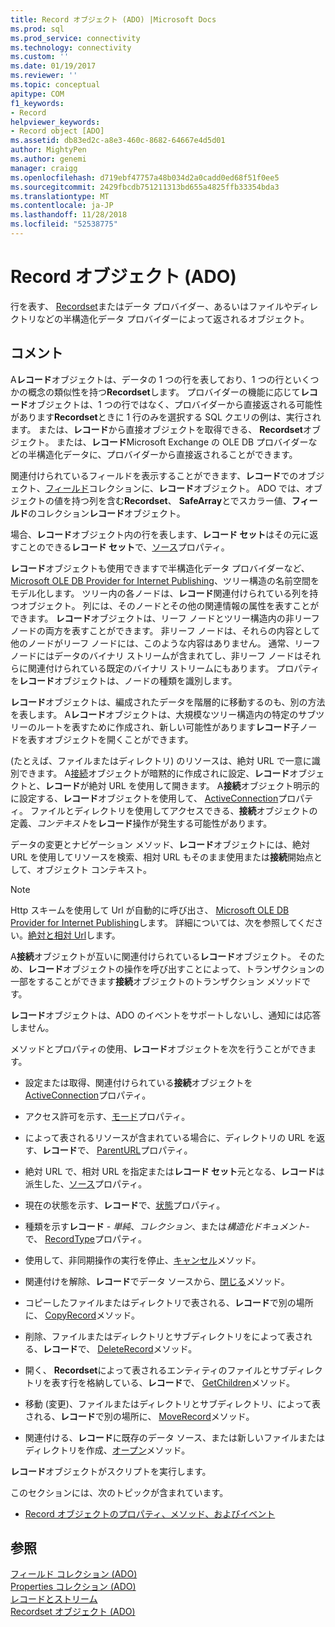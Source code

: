 ```yaml
---
title: Record オブジェクト (ADO) |Microsoft Docs
ms.prod: sql
ms.prod_service: connectivity
ms.technology: connectivity
ms.custom: ''
ms.date: 01/19/2017
ms.reviewer: ''
ms.topic: conceptual
apitype: COM
f1_keywords:
- Record
helpviewer_keywords:
- Record object [ADO]
ms.assetid: db83ed2c-a8e3-460c-8682-64667e4d5d01
author: MightyPen
ms.author: genemi
manager: craigg
ms.openlocfilehash: d719ebf47757a48b034d2a0cadd0ed68f51f0ee5
ms.sourcegitcommit: 2429fbcdb751211313bd655a4825ffb33354bda3
ms.translationtype: MT
ms.contentlocale: ja-JP
ms.lasthandoff: 11/28/2018
ms.locfileid: "52538775"
---
```

# <a name="record-object-ado"></a>Record オブジェクト (ADO)
行を表す、 [Recordset](../../../ado/reference/ado-api/recordset-object-ado.md)またはデータ プロバイダー、あるいはファイルやディレクトリなどの半構造化データ プロバイダーによって返されるオブジェクト。  
  
## <a name="remarks"></a>コメント  
 A**レコード**オブジェクトは、データの 1 つの行を表しており、1 つの行といくつかの概念の類似性を持つ**Recordset**します。 プロバイダーの機能に応じて**レコード**オブジェクトは、1 つの行ではなく、プロバイダーから直接返される可能性があります**Recordset**ときに 1 行のみを選択する SQL クエリの例は、実行されます。 または、**レコード**から直接オブジェクトを取得できる、 **Recordset**オブジェクト。 または、**レコード**Microsoft Exchange の OLE DB プロバイダーなどの半構造化データに、プロバイダーから直接返されることができます。  
  
 関連付けられているフィールドを表示することができます、**レコード**でのオブジェクト、[フィールド](../../../ado/reference/ado-api/fields-collection-ado.md)コレクションに、**レコード**オブジェクト。 ADO では、オブジェクトの値を持つ列を含む**Recordset**、 **SafeArray**とでスカラー値、**フィールド**のコレクション**レコード**オブジェクト。  
  
 場合、**レコード**オブジェクト内の行を表します、**レコード セット**はその元に返すことのできる**レコード セット**で、[ソース](../../../ado/reference/ado-api/source-property-ado-record.md)プロパティ。  
  
 **レコード**オブジェクトも使用できますで半構造化データ プロバイダーなど、 [Microsoft OLE DB Provider for Internet Publishing](../../../ado/guide/appendixes/microsoft-ole-db-provider-for-internet-publishing.md)、ツリー構造の名前空間をモデル化します。 ツリー内の各ノードは、**レコード**関連付けられている列を持つオブジェクト。 列には、そのノードとその他の関連情報の属性を表すことができます。 **レコード**オブジェクトは、リーフ ノードとツリー構造内の非リーフ ノードの両方を表すことができます。 非リーフ ノードは、それらの内容として他のノードがリーフ ノードには、このような内容はありません。 通常、リーフ ノードにはデータのバイナリ ストリームが含まれてし、非リーフ ノードはそれらに関連付けられている既定のバイナリ ストリームにもあります。 プロパティを**レコード**オブジェクトは、ノードの種類を識別します。  
  
 **レコード**オブジェクトは、編成されたデータを階層的に移動するのも、別の方法を表します。 A**レコード**オブジェクトは、大規模なツリー構造内の特定のサブツリーのルートを表すために作成され、新しい可能性があります**レコード**子ノードを表すオブジェクトを開くことができます。  
  
 (たとえば、ファイルまたはディレクトリ) のリソースは、絶対 URL で一意に識別できます。 A[接続](../../../ado/reference/ado-api/connection-object-ado.md)オブジェクトが暗黙的に作成されに設定、**レコード**オブジェクトと、**レコード**が絶対 URL を使用して開きます。 A**接続**オブジェクト明示的に設定する、**レコード**オブジェクトを使用して、 [ActiveConnection](../../../ado/reference/ado-api/activeconnection-property-ado.md)プロパティ。 ファイルとディレクトリを使用してアクセスできる、**接続**オブジェクトの定義、*コンテキスト*を**レコード**操作が発生する可能性があります。  
  
 データの変更とナビゲーション メソッド、**レコード**オブジェクトには、絶対 URL を使用してリソースを検索、相対 URL もそのまま使用または**接続**開始点として、オブジェクト コンテキスト。  
  
> [!NOTE]
>  Http スキームを使用して Url が自動的に呼び出さ、 [Microsoft OLE DB Provider for Internet Publishing](../../../ado/guide/appendixes/microsoft-ole-db-provider-for-internet-publishing.md)します。 詳細については、次を参照してください。[絶対と相対 Url](../../../ado/guide/data/absolute-and-relative-urls.md)します。  
  
 A**接続**オブジェクトが互いに関連付けられている**レコード**オブジェクト。 そのため、**レコード**オブジェクトの操作を呼び出すことによって、トランザクションの一部をすることができます**接続**オブジェクトのトランザクション メソッドです。  
  
 **レコード**オブジェクトは、ADO のイベントをサポートしないし、通知には応答しません。  
  
 メソッドとプロパティの使用、**レコード**オブジェクトを次を行うことができます。  
  
-   設定または取得、関連付けられている**接続**オブジェクトを[ActiveConnection](../../../ado/reference/ado-api/activeconnection-property-ado.md)プロパティ。  
  
-   アクセス許可を示す、[モード](../../../ado/reference/ado-api/mode-property-ado.md)プロパティ。  
  
-   によって表されるリソースが含まれている場合に、ディレクトリの URL を返す、**レコード**で、 [ParentURL](../../../ado/reference/ado-api/parenturl-property-ado.md)プロパティ。  
  
-   絶対 URL で、相対 URL を指定または**レコード セット**元となる、**レコード**は派生した、[ソース](../../../ado/reference/ado-api/source-property-ado-record.md)プロパティ。  
  
-   現在の状態を示す、**レコード**で、[状態](../../../ado/reference/ado-api/state-property-ado.md)プロパティ。  
  
-   種類を示す**レコード** - *単純*、*コレクション*、または*構造化ドキュメント*- で、 [RecordType](../../../ado/reference/ado-api/recordtype-property-ado.md)プロパティ。  
  
-   使用して、非同期操作の実行を停止、[キャンセル](../../../ado/reference/ado-api/cancel-method-ado.md)メソッド。  
  
-   関連付けを解除、**レコード**でデータ ソースから、[閉じる](../../../ado/reference/ado-api/close-method-ado.md)メソッド。  
  
-   コピーしたファイルまたはディレクトリで表される、**レコード**で別の場所に、 [CopyRecord](../../../ado/reference/ado-api/copyrecord-method-ado.md)メソッド。  
  
-   削除、ファイルまたはディレクトリとサブディレクトリをによって表される、**レコード**で、 [DeleteRecord](../../../ado/reference/ado-api/deleterecord-method-ado.md)メソッド。  
  
-   開く、 **Recordset**によって表されるエンティティのファイルとサブディレクトリを表す行を格納している、**レコード**で、 [GetChildren](../../../ado/reference/ado-api/getchildren-method-ado.md)メソッド。  
  
-   移動 (変更)、ファイルまたはディレクトリとサブディレクトリ、によって表される、**レコード**で別の場所に、 [MoveRecord](../../../ado/reference/ado-api/moverecord-method-ado.md)メソッド。  
  
-   関連付ける、**レコード**に既存のデータ ソース、または新しいファイルまたはディレクトリを作成、[オープン](../../../ado/reference/ado-api/open-method-ado-record.md)メソッド。  
  
 **レコード**オブジェクトがスクリプトを実行します。  
  
 このセクションには、次のトピックが含まれています。  
  
-   [Record オブジェクトのプロパティ、メソッド、およびイベント](../../../ado/reference/ado-api/record-object-properties-methods-and-events.md)  
  
## <a name="see-also"></a>参照  
 [フィールド コレクション (ADO)](../../../ado/reference/ado-api/fields-collection-ado.md)   
 [Properties コレクション (ADO)](../../../ado/reference/ado-api/properties-collection-ado.md)   
 [レコードとストリーム](../../../ado/guide/data/records-and-streams.md)   
 [Recordset オブジェクト (ADO)](../../../ado/reference/ado-api/recordset-object-ado.md)

